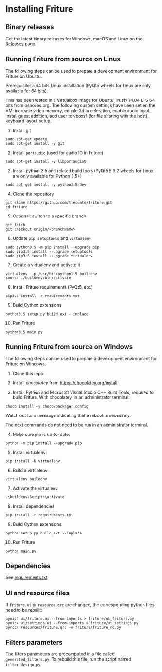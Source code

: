 # Installing Friture

## Binary releases

Get the latest binary releases for Windows, macOS and Linux on the [Releases](https://github.com/tlecomte/friture/releases) page.

## Running Friture from source on Linux

The following steps can be used to prepare a development environment for Friture on Ubuntu.

Prerequisite: a 64 bits Linux installation (PyQt5 wheels for Linux are only available for 64 bits).

This has been tested in a Virtualbox image for Ubuntu Trusty 14.04 LTS 64 bits from osboxes.org. The following custom settings have been set on the VM: increase video memory, enable 3d acceleration, enable audio input, install guest addition, add user to vboxsf (for file sharing with the host), keyboard layout setup.

1. Install git
```
sudo apt-get update
sudo apt-get install -y git
```

2. Install `portaudio` (used for audio IO in Friture)
```
sudo apt-get install -y libportaudio0
```

3. Install python 3.5 and related build tools (PyQt5 5.9.2 wheels for Linux are only available for Python 3.5+)
```
sudo apt-get install -y python3.5-dev
```

4. Clone the repository
```
git clone https://github.com/tlecomte/friture.git
cd friture
```

5. Optional: switch to a specific branch
```
git fetch
git checkout origin/<branchName>
```

6. Update `pip`, `setuptools` and `virtualenv`

```
sudo python3.5 -m pip install --upgrade pip
sudo pip3.5 install --upgrade setuptools
sudo pip3.5 install --upgrade virtualenv
```

7. Create a virtualenv and activate it
```
virtualenv  -p /usr/bin/python3.5 buildenv
source ./buildenv/bin/activate
```

8. Install Friture requirements (PyQt5, etc.)
```
pip3.5 install -r requirements.txt
```

9. Build Cython extensions
```
python3.5 setup.py build_ext --inplace
```

10. Run Friture
```
python3.5 main.py
```

## Running Friture from source on Windows

The following steps can be used to prepare a development environment for Friture on Windows.

1. Clone this repo

2. Install *chocolatey* from https://chocolatey.org/install

2. Install Python and Microsoft Visual Studio C++ Build Tools, required to build Friture. With chocolatey, in an administrator terminal:

```
choco install -y choco\packages.config
```

Watch out for a message indicating that a reboot is necessary.

The next commands do not need to be run in an administrator terminal.

4. Make sure pip is up-to-date:

```
python -m pip install --upgrade pip
```

5. Install virtualenv:

```
pip install -U virtualenv
```

6. Build a virtualenv:

```
virtualenv buildenv
```

7. Activate the virtualenv

```
.\buildenv\Scripts\activate
```

8. Install dependencies

```
pip install -r requirements.txt
```

9. Build Cython extensions

```
python setup.py build_ext --inplace
```

10. Run Friture

```
python main.py
```

## Dependencies

See [requirements.txt](requirements.txt)

## UI and resource files

If `friture.ui` or `resource.qrc` are changed, the corresponding python files need to be rebuilt:

```
pyuic4 ui/friture.ui --from-imports > friture/ui_friture.py
pyuic4 ui/settings.ui --from-imports > friture/ui_settings.py
pyrcc4 resources/friture.qrc -o friture/friture_rc.py
```

## Filters parameters

The filters parameters are precomputed in a file called `generated_filters.py`. To rebuild this file,
run the script named `filter_design.py`.
